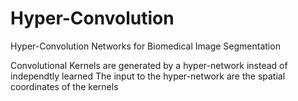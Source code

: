 # Hyper-Convolution
Hyper-Convolution Networks for Biomedical Image Segmentation

Convolutional Kernels are generated by a hyper-network instead of independtly learned
The input to the hyper-network are the spatial coordinates of the kernels
